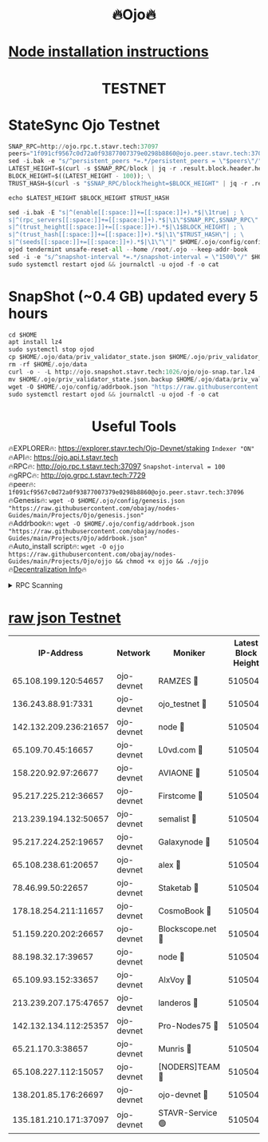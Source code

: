 <h1 align="center"> 🔥Ojo🔥</h1>

[Node installation instructions](https://github.com/obajay/nodes-Guides/tree/main/Projects/Ojo)
=

<h1 align="center"> TESTNET</h1>

# StateSync Ojo Testnet
```python
SNAP_RPC=http://ojo.rpc.t.stavr.tech:37097
peers="1f091cf9567c0d72a0f93877007379e0298b8860@ojo.peer.stavr.tech:37096"
sed -i.bak -e "s/^persistent_peers *=.*/persistent_peers = \"$peers\"/" $HOME/.ojo/config/config.toml
LATEST_HEIGHT=$(curl -s $SNAP_RPC/block | jq -r .result.block.header.height); \
BLOCK_HEIGHT=$((LATEST_HEIGHT - 100)); \
TRUST_HASH=$(curl -s "$SNAP_RPC/block?height=$BLOCK_HEIGHT" | jq -r .result.block_id.hash)

echo $LATEST_HEIGHT $BLOCK_HEIGHT $TRUST_HASH

sed -i.bak -E "s|^(enable[[:space:]]+=[[:space:]]+).*$|\1true| ; \
s|^(rpc_servers[[:space:]]+=[[:space:]]+).*$|\1\"$SNAP_RPC,$SNAP_RPC\"| ; \
s|^(trust_height[[:space:]]+=[[:space:]]+).*$|\1$BLOCK_HEIGHT| ; \
s|^(trust_hash[[:space:]]+=[[:space:]]+).*$|\1\"$TRUST_HASH\"| ; \
s|^(seeds[[:space:]]+=[[:space:]]+).*$|\1\"\"|" $HOME/.ojo/config/config.toml
ojod tendermint unsafe-reset-all --home /root/.ojo --keep-addr-book
sed -i -e "s/^snapshot-interval *=.*/snapshot-interval = \"1500\"/" $HOME/.ojo/config/app.toml
sudo systemctl restart ojod && journalctl -u ojod -f -o cat
```
# SnapShot (~0.4 GB) updated every 5 hours
```python
cd $HOME
apt install lz4
sudo systemctl stop ojod
cp $HOME/.ojo/data/priv_validator_state.json $HOME/.ojo/priv_validator_state.json.backup
rm -rf $HOME/.ojo/data
curl -o - -L http://ojo.snapshot.stavr.tech:1026/ojo/ojo-snap.tar.lz4 | lz4 -c -d - | tar -x -C $HOME/.ojo --strip-components 2
mv $HOME/.ojo/priv_validator_state.json.backup $HOME/.ojo/data/priv_validator_state.json
wget -O $HOME/.ojo/config/addrbook.json "https://raw.githubusercontent.com/obajay/nodes-Guides/main/Projects/Ojo/addrbook.json"
sudo systemctl restart ojod && journalctl -u ojod -f -o cat
```
 <h1 align="center"> Useful Tools</h1>

🔥EXPLORER🔥:        https://explorer.stavr.tech/Ojo-Devnet/staking        `Indexer "ON"` \
🔥API🔥:                     https://ojo.api.t.stavr.tech \
🔥RPC🔥:                    http://ojo.rpc.t.stavr.tech:37097              `Snapshot-interval = 100` \
🔥gRPC🔥:                  http://ojo.grpc.t.stavr.tech:7729 \
🔥peer🔥:                   `1f091cf9567c0d72a0f93877007379e0298b8860@ojo.peer.stavr.tech:37096` \
🔥Genesis🔥:    ```wget -O $HOME/.ojo/config/genesis.json "https://raw.githubusercontent.com/obajay/nodes-Guides/main/Projects/Ojo/genesis.json"``` \
🔥Addrbook🔥:    ```wget -O $HOME/.ojo/config/addrbook.json "https://raw.githubusercontent.com/obajay/nodes-Guides/main/Projects/Ojo/addrbook.json"``` \
🔥Auto_install script🔥: ```wget -O ojjo https://raw.githubusercontent.com/obajay/nodes-Guides/main/Projects/Ojo/ojjo && chmod +x ojjo && ./ojjo``` \
🔥[Decentralization Info](https://github.com/obajay/StateSync-snapshots/tree/main/Projects/Ojo/Decentralization)🔥



<details>
<summary>RPC Scanning</summary>

<h2 align="center"> We scan nodes in real time every 4 hours. And we provide the final result of RPC endpoints.
We cannot influence the operation of these nodes in any way. </h2>


```python
If Voting Power is higher than 0 --> then the Node is a validator of the network and may be subject to attack and be a potential threat to the chain.
```
```python
We marked such validators with a red symbol
```

</details>

[raw json Testnet](https://rpc-check.ojot.stavr.tech/ojot/rpc-ojot-result.json)
=


<table><tr><th>IP-Address</th><th>Network</th><th>Moniker</th><th>Latest Block Height</th><th>Earliest Block Height</th><th>Catching Up</th><th>Tx Index</th><th>Voting Power</th><th>Scan Time</th></tr><tr><td>65.108.199.120:54657</td><td>ojo-devnet</td><td>RAMZES 🔴</td><td>5105040</td><td>306156</td><td>False</td><td>on</td><td>15420</td><td>2024-01-24T01:37:39.939945388UTC</td></tr><tr><td>136.243.88.91:7331</td><td>ojo-devnet</td><td>ojo_testnet 🔴</td><td>5105041</td><td>308845</td><td>False</td><td>on</td><td>1000</td><td>2024-01-24T01:37:46.465263436UTC</td></tr><tr><td>142.132.209.236:21657</td><td>ojo-devnet</td><td>node 🔴</td><td>5105044</td><td>350001</td><td>False</td><td>on</td><td>1999</td><td>2024-01-24T01:38:02.322172766UTC</td></tr><tr><td>65.109.70.45:16657</td><td>ojo-devnet</td><td>L0vd.com 🔴</td><td>5105046</td><td>695918</td><td>False</td><td>off</td><td>998</td><td>2024-01-24T01:38:10.895401182UTC</td></tr><tr><td>158.220.92.97:26677</td><td>ojo-devnet</td><td>AVIAONE 🔴</td><td>5105043</td><td>2754001</td><td>False</td><td>on</td><td>19926</td><td>2024-01-24T01:37:57.193384779UTC</td></tr><tr><td>95.217.225.212:36657</td><td>ojo-devnet</td><td>Firstcome 🔴</td><td>5105041</td><td>2985946</td><td>False</td><td>on</td><td>13566</td><td>2024-01-24T01:37:46.138261612UTC</td></tr><tr><td>213.239.194.132:50657</td><td>ojo-devnet</td><td>semalist 🔴</td><td>5105040</td><td>3223522</td><td>False</td><td>on</td><td>21037</td><td>2024-01-24T01:37:40.243509345UTC</td></tr><tr><td>95.217.224.252:19657</td><td>ojo-devnet</td><td>Galaxynode 🔴</td><td>5105046</td><td>3685492</td><td>False</td><td>on</td><td>11888</td><td>2024-01-24T01:38:09.924911869UTC</td></tr><tr><td>65.108.238.61:20657</td><td>ojo-devnet</td><td>alex 🔴</td><td>5105040</td><td>4158001</td><td>False</td><td>on</td><td>11359</td><td>2024-01-24T01:37:37.559606071UTC</td></tr><tr><td>78.46.99.50:22657</td><td>ojo-devnet</td><td>Staketab 🔴</td><td>5105046</td><td>4254801</td><td>False</td><td>on</td><td>1276</td><td>2024-01-24T01:38:11.157583166UTC</td></tr><tr><td>178.18.254.211:11657</td><td>ojo-devnet</td><td>CosmoBook 🔴</td><td>5105045</td><td>4392001</td><td>False</td><td>off</td><td>1057</td><td>2024-01-24T01:38:04.809429716UTC</td></tr><tr><td>51.159.220.202:26657</td><td>ojo-devnet</td><td>Blockscope.net 🔴</td><td>5105040</td><td>4425001</td><td>False</td><td>on</td><td>1754</td><td>2024-01-24T01:37:37.205764826UTC</td></tr><tr><td>88.198.32.17:39657</td><td>ojo-devnet</td><td>node 🔴</td><td>5105045</td><td>4710001</td><td>False</td><td>on</td><td>88670</td><td>2024-01-24T01:38:05.121032341UTC</td></tr><tr><td>65.109.93.152:33657</td><td>ojo-devnet</td><td>AlxVoy 🔴</td><td>5105044</td><td>4943001</td><td>False</td><td>on</td><td>4491415</td><td>2024-01-24T01:38:02.076792152UTC</td></tr><tr><td>213.239.207.175:47657</td><td>ojo-devnet</td><td>landeros 🔴</td><td>5105043</td><td>4967924</td><td>False</td><td>off</td><td>11083</td><td>2024-01-24T01:37:57.559738758UTC</td></tr><tr><td>142.132.134.112:25357</td><td>ojo-devnet</td><td>Pro-Nodes75 🔴</td><td>5105041</td><td>5005041</td><td>False</td><td>on</td><td>24651</td><td>2024-01-24T01:37:43.283492161UTC</td></tr><tr><td>65.21.170.3:38657</td><td>ojo-devnet</td><td>Munris 🔴</td><td>5105041</td><td>5005041</td><td>False</td><td>off</td><td>20123</td><td>2024-01-24T01:37:45.697926533UTC</td></tr><tr><td>65.108.227.112:15057</td><td>ojo-devnet</td><td>[NODERS]TEAM 🔴</td><td>5105046</td><td>5005046</td><td>False</td><td>off</td><td>9999</td><td>2024-01-24T01:38:10.260416292UTC</td></tr><tr><td>138.201.85.176:26697</td><td>ojo-devnet</td><td>ojo-devnet 🔴</td><td>5105046</td><td>5005046</td><td>False</td><td>on</td><td>1000024000</td><td>2024-01-24T01:38:10.550596068UTC</td></tr><tr><td>135.181.210.171:37097</td><td>ojo-devnet</td><td>STAVR-Service 🟢</td><td>5105041</td><td>5104601</td><td>False</td><td>on</td><td>0</td><td>2024-01-24T01:37:41.004928526UTC</td></tr></table>
